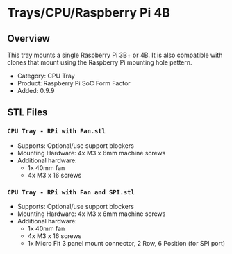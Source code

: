 # Trays/CPU/Raspberry Pi 4B

## Overview

This tray mounts a single Raspberry Pi 3B+ or 4B. It is also compatible with clones that mount using the Raspberry Pi mounting hole pattern.

- Category: CPU Tray
- Product: Raspberry Pi SoC Form Factor
- Added: 0.9.9

## STL Files

### `CPU Tray - RPi with Fan.stl`

- Supports: Optional/use support blockers
- Mounting Hardware: 4x M3 x 6mm machine screws
- Additional hardware:
    - 1x 40mm fan
    - 4x M3 x 16 screws
	
### `CPU Tray - RPi with Fan and SPI.stl`

- Supports: Optional/use support blockers
- Mounting Hardware: 4x M3 x 6mm machine screws
- Additional hardware:
    - 1x 40mm fan
    - 4x M3 x 16 screws
	- 1x Micro Fit 3 panel mount connector, 2 Row, 6 Position (for SPI port)